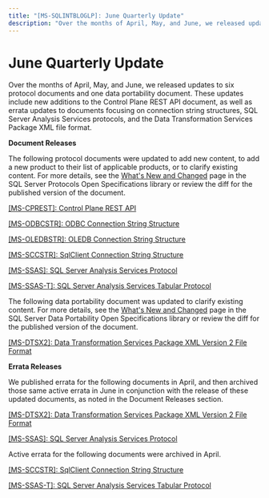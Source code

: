 ```yaml
---
title: "[MS-SQLINTBLOGLP]: June Quarterly Update"
description: "Over the months of April, May, and June, we released updates to six protocol documents and one data portability document. These updates include"
---
```


# June Quarterly Update

<p> </p>
<p>Over the months of April, May, and June, we released updates
to six protocol documents and one data portability document. These updates
include new additions to the Control Plane REST API document, as well as errata
updates to documents focusing on connection string structures, SQL Server
Analysis Services protocols, and the Data Transformation Services Package XML
file format.</p>

<p><b>Document Releases</b></p>

<p>The following protocol documents were updated to add new
content, to add a new product to their list of applicable products, or to
clarify existing content. For more details, see the <span><a href="https://docs.microsoft.com/en-us/openspecs/sql_server_protocols/ms-sqlprotlp/2efaa6c9-699e-4e2c-9ea7-d342ad51a988">What's
New and Changed</a></span> page in the SQL Server Protocols Open Specifications
library or review the diff for the published version of the document.</p>

<p><span><a href="https://docs.microsoft.com/en-us/openspecs/sql_server_protocols/ms-cprest/8fc422db-5e90-4dae-8a2a-aab4dd5503e9">[MS-CPREST]:
Control Plane REST API</a></span></p>

<p><span><a href="https://docs.microsoft.com/en-us/openspecs/sql_server_protocols/ms-odbcstr/13b4e848-b36c-4b11-acce-d6bf199d5391">[MS-ODBCSTR]:
ODBC Connection String Structure</a></span></p>

<p><span><a href="https://docs.microsoft.com/en-us/openspecs/sql_server_protocols/ms-oledbstr/774039da-09c1-4b24-b53b-8f9ae019830c">[MS-OLEDBSTR]:
OLEDB Connection String Structure</a></span></p>

<p><span><a href="https://docs.microsoft.com/en-us/openspecs/sql_server_protocols/ms-sccstr/f57903e4-18af-4281-aa9e-9b2198bde494">[MS-SCCSTR]:
SqlClient Connection String Structure</a></span></p>

<p><span><a href="https://docs.microsoft.com/en-us/openspecs/sql_server_protocols/ms-ssas/854a72f2-d637-4be3-b60f-6a44422e80c9">[MS-SSAS]:
SQL Server Analysis Services Protocol</a></span></p>

<p><span><a href="https://docs.microsoft.com/en-us/openspecs/sql_server_protocols/ms-ssas-t/f85cd3b9-690c-4bc7-a1f0-a854d7daecd8">[MS-SSAS-T]:
SQL Server Analysis Services Tabular Protocol</a></span></p>

<p>The following data portability document was updated to
clarify existing content. For more details, see the <span><a href="https://docs.microsoft.com/en-us/openspecs/sql_data_portability/ms-sqlportlp/62997c70-b816-4f30-82f5-333503fe52e2">What's
New and Changed</a></span> page in the SQL Server Data Portability Open Specifications
library or review the diff for the published version of the document.</p>

<p><span><a href="https://docs.microsoft.com/en-us/openspecs/sql_data_portability/ms-dtsx2/fb216aa4-62ab-41c8-a6d5-5b1002739d21">[MS-DTSX2]:
Data Transformation Services Package XML Version 2 File Format</a></span></p>

<p><b>Errata Releases</b></p>

<p>We published errata for the following documents in April,
and then archived those same active errata in June in conjunction with the
release of these updated documents, as noted in the Document Releases section.</p>

<p><span><a href="https://sqlprotocoldoc.blob.core.windows.net/productionsqlarchives/MS-DTSX2/%5bMS-DTSX2%5d-210211-errata.pdf">[MS-DTSX2]:
Data Transformation Services Package XML Version 2 File Format</a></span></p>

<p><span><a href="https://sqlprotocoldoc.blob.core.windows.net/productionsqlarchives/MS-SSAS/%5bMS-SSAS%5d-210211-errata.pdf">[MS-SSAS]:
SQL Server Analysis Services Protocol</a></span></p>

<p>Active errata for the following documents were archived in
April.</p>

<p><span><a href="https://sqlprotocoldoc.blob.core.windows.net/productionsqlarchives/MS-SCCSTR/%5bMS-SCCSTR%5d-191016-errata.pdf">[MS-SCCSTR]:
SqlClient Connection String Structure</a></span></p>

<p><span><a href="https://sqlprotocoldoc.blob.core.windows.net/productionsqlarchives/MS-SSAS-T/%5bMS-SSAS-T%5d-200622-errata.pdf">[MS-SSAS-T]:
SQL Server Analysis Services Tabular Protocol</a></span></p>


                